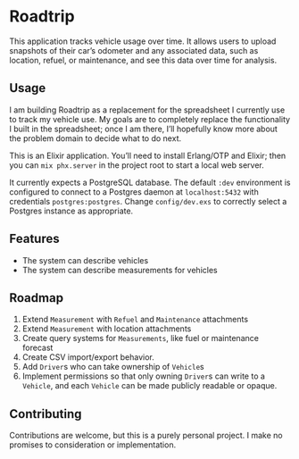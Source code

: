 # Roadtrip

This application tracks vehicle usage over time. It allows users to upload
snapshots of their car’s odometer and any associated data, such as location,
refuel, or maintenance, and see this data over time for analysis.

## Usage

I am building Roadtrip as a replacement for the spreadsheet I currently use to
track my vehicle use. My goals are to completely replace the functionality I
built in the spreadsheet; once I am there, I’ll hopefully know more about the
problem domain to decide what to do next.

This is an Elixir application. You’ll need to install Erlang/OTP and Elixir;
then you can `mix phx.server` in the project root to start a local web server.

It currently expects a PostgreSQL database. The default `:dev` environment is
configured to connect to a Postgres daemon at `localhost:5432` with credentials
`postgres:postgres`. Change `config/dev.exs` to correctly select a Postgres
instance as appropriate.

## Features

- The system can describe vehicles
- The system can describe measurements for vehicles

## Roadmap

1. Extend `Measurement` with `Refuel` and `Maintenance` attachments
1. Extend `Measurement` with location attachments
1. Create query systems for `Measurements`, like fuel or maintenance forecast
1. Create CSV import/export behavior.
1. Add `Driver`s who can take ownership of `Vehicle`s
1. Implement permissions so that only owning `Driver`s can write to a `Vehicle`,
   and each `Vehicle` can be made publicly readable or opaque.

## Contributing

Contributions are welcome, but this is a purely personal project. I make no
promises to consideration or implementation.
